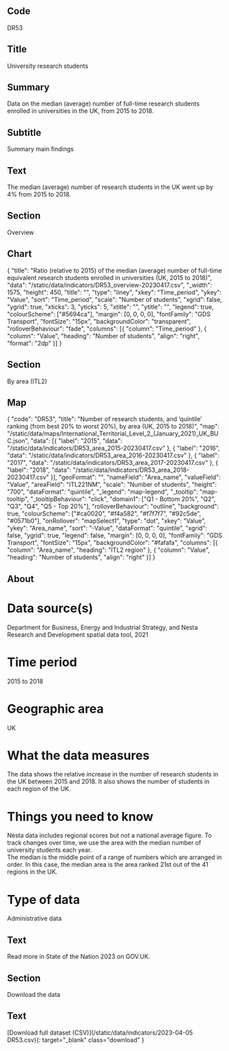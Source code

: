 ## Code
DR53

## Title
University research students

## Summary
Data on the median (average) number of full-time research students enrolled in universities in the UK, from 2015 to 2018.

## Subtitle
Summary main findings

## Text
The median (average) number of research students in the UK went up by 4% from 2015 to 2018.

## Section
Overview

## Chart
{ "title": "Ratio (relative to 2015) of the median (average) number of full-time equivalent research students enrolled in universities (UK, 2015 to 2018)", "data": "/static/data/indicators/DR53_overview-20230417.csv", "_width": 1575, "height": 450, "title": "", "type": "liney", "xkey": "Time_period", "ykey": "Value", "sort": "Time_period", "scale": "Number of students", "xgrid": false, "ygrid": true, "xticks": 3, "yticks": 5, "xtitle": "", "ytitle": "", "legend": true, "colourScheme": ["#5694ca"], "margin": [0, 0, 0, 0], "fontFamily": "GDS Transport", "fontSize": "15px", "backgroundColor": "transparent", "rolloverBehaviour": "fade", "columns": [{ "column": "Time_period" }, { "column": "Value", "heading": "Number of students", "align": "right", "format": "2dp" }] }

## Section
By area (ITL2)

## Map
{ "code": "DR53", "title": "Number of research students, and ‘quintile’ ranking (from best 20% to worst 20%), by area (UK, 2015 to 2018)", "map": "/static/data/maps/International_Territorial_Level_2_(January_2021)_UK_BUC.json", "data": [{ "label": "2015", "data": "/static/data/indicators/DR53_area_2015-20230417.csv" }, { "label": "2016", "data": "/static/data/indicators/DR53_area_2016-20230417.csv" }, { "label": "2017", "data": "/static/data/indicators/DR53_area_2017-20230417.csv" }, { "label": "2018", "data": "/static/data/indicators/DR53_area_2018-20230417.csv" }], "geoFormat": "", "nameField": "Area_name", "valueField": "Value", "areaField": "ITL221NM", "scale": "Number of students", "height": "700", "dataFormat": "quintile", "_legend": "map-legend", "_tooltip": "map-tooltip", "_tooltipBehaviour": "click", "domain1": ["Q1 - Bottom 20%", "Q2", "Q3", "Q4", "Q5 - Top 20%"], "rolloverBehaviour": "outline", "background": true, "colourScheme": ["#ca0020", "#f4a582", "#f7f7f7", "#92c5de", "#0571b0"], "onRollover": "mapSelect1", "type": "dot", "xkey": "Value", "ykey": "Area_name", "sort": "-Value", "dataFormat": "quintile", "xgrid": false, "ygrid": true, "legend": false, "margin": [0, 0, 0, 0], "fontFamily": "GDS Transport", "fontSize": "15px", "backgroundColor": "#fafafa", "columns": [{ "column": "Area_name", "heading": "ITL2 region" }, { "column": "Value", "heading": "Number of students", "align": "right" }] }

## About
# Data source(s)
Department for Business, Energy and Industrial Strategy, and Nesta Research and Development spatial data tool, 2021

# Time period
2015 to 2018

# Geographic area
UK

# What the data measures
The data shows the relative increase in the number of research students in the UK between 2015 and 2018. It also shows the number of students in each region of the UK.

# Things you need to know
Nesta data includes regional scores but not a national average figure. To track changes over time, we use the area with the median number of university students each year. 
<br>
The median is the middle point of a range of numbers which are arranged in order. In this case, the median area is the area ranked 21st out of the 41 regions in the UK.

# Type of data
Administrative data

## Text
Read more in State of the Nation 2023 on GOV.UK.

## Section
Download the data

## Text
[Download full dataset (CSV)](/static/data/indicators/2023-04-05 DR53.csv){: target="_blank" class="download" }
